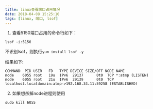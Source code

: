 ```yaml
---
title: linux查看端口占用情况
date: 2018-04-08 15:25:10
tags: [linux, 端口, lsof]
---
```


1. 查看5150端口占用的命令行如下：

```
lsof -i:5150
```

不识别lsof，则执行`yum install lsof -y`

结果如下:

```
COMMAND  PID USER   FD   TYPE DEVICE SIZE/OFF NODE NAME
node    6055 root   19u  IPv6  29137      0t0  TCP *:atmp (LISTEN)
node    6055 root   21u  IPv6  29139      0t0  TCP localhost.localdomain:atmp->192.168.34.11:59258 (ESTABLISHED)
```

2. 如果想杀掉node进程则使用

```
sudo kill 6055
```